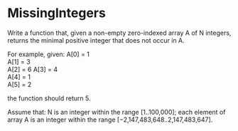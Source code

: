 MissingIntegers
===============

Write a function that, given a non-empty zero-indexed array A of N integers, returns the minimal positive integer that does not occur in A.

For example, given:
  A[0] = 1    
  A[1] = 3    
  A[2] = 6
  A[3] = 4    
  A[4] = 1    
  A[5] = 2
  
the function should return 5.

Assume that:
N is an integer within the range [1..100,000];
each element of array A is an integer within the range [−2,147,483,648..2,147,483,647].
